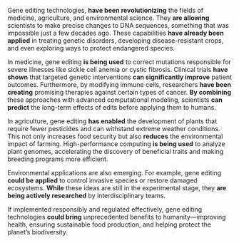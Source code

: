 Gene editing technologies, **have been revolutionizing** the fields of medicine, agriculture, and environmental science. They **are allowing** scientists to make precise changes to DNA sequences, something that was impossible just a few decades ago. These capabilities **have already been applied** in treating genetic disorders, developing disease-resistant crops, and even exploring ways to protect endangered species.

In medicine, gene editing **is being used** to correct mutations responsible for severe illnesses like sickle cell anemia or cystic fibrosis. Clinical trials **have shown** that targeted genetic interventions **can significantly improve** patient outcomes. Furthermore, by modifying immune cells, researchers **have been creating** promising therapies against certain types of cancer. **By combining** these approaches with advanced computational modeling, scientists **can predict** the long-term effects of edits before applying them to humans.

In agriculture, gene editing **has enabled** the development of plants that require fewer pesticides and can withstand extreme weather conditions. This not only increases food security but also **reduces** the environmental impact of farming. High-performance computing **is being used** to analyze plant genomes, accelerating the discovery of beneficial traits and making breeding programs more efficient.

Environmental applications are also emerging. For example, gene editing **could be applied** to control invasive species or restore damaged ecosystems. **While** these ideas are still in the experimental stage, they **are being actively researched** by interdisciplinary teams.

If implemented responsibly and regulated effectively, gene editing technologies **could bring** unprecedented benefits to humanity—improving health, ensuring sustainable food production, and helping protect the planet’s biodiversity.